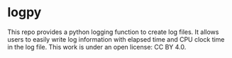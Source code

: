 # logpy
This repo provides a python logging function to create log files. It allows users to easily write log information with elapsed time and CPU clock time in the log file. This work is under an open license: CC BY 4.0.
